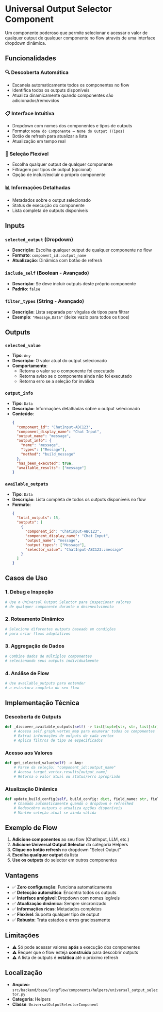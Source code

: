 # Universal Output Selector Component

Um componente poderoso que permite selecionar e acessar o valor de qualquer output de qualquer componente no flow através de uma interface dropdown dinâmica.

## Funcionalidades

### 🔍 **Descoberta Automática**
- Escaneia automaticamente todos os componentes no flow
- Identifica todos os outputs disponíveis
- Atualiza dinamicamente quando componentes são adicionados/removidos

### 📋 **Interface Intuitiva**  
- Dropdown com nomes dos componentes e tipos de outputs
- Formato: `Nome do Componente → Nome do Output (Tipos)`
- Botão de refresh para atualizar a lista
- Atualização em tempo real

### 🎯 **Seleção Flexível**
- Escolha qualquer output de qualquer componente
- Filtragem por tipos de output (opcional)
- Opção de incluir/excluir o próprio componente

### 📊 **Informações Detalhadas**
- Metadados sobre o output selecionado
- Status de execução do componente
- Lista completa de outputs disponíveis

## Inputs

### `selected_output` (Dropdown)
- **Descrição**: Escolha qualquer output de qualquer componente no flow
- **Formato**: `component_id::output_name`
- **Atualização**: Dinâmica com botão de refresh

### `include_self` (Boolean - Avançado)
- **Descrição**: Se deve incluir outputs deste próprio componente
- **Padrão**: `false`

### `filter_types` (String - Avançado)  
- **Descrição**: Lista separada por vírgulas de tipos para filtrar
- **Exemplo**: `"Message,Data"` (deixe vazio para todos os tipos)

## Outputs

### `selected_value`
- **Tipo**: `Any`
- **Descrição**: O valor atual do output selecionado
- **Comportamento**:
  - Retorna o valor se o componente foi executado
  - Retorna aviso se o componente ainda não foi executado
  - Retorna erro se a seleção for inválida

### `output_info` 
- **Tipo**: `Data`
- **Descrição**: Informações detalhadas sobre o output selecionado
- **Conteúdo**:
  ```json
  {
    "component_id": "ChatInput-ABC123",
    "component_display_name": "Chat Input",
    "output_name": "message",
    "output_info": {
      "name": "message",
      "types": ["Message"],
      "method": "build_message"
    },
    "has_been_executed": true,
    "available_results": ["message"]
  }
  ```

### `available_outputs`
- **Tipo**: `Data` 
- **Descrição**: Lista completa de todos os outputs disponíveis no flow
- **Formato**:
  ```json
  {
    "total_outputs": 15,
    "outputs": [
      {
        "component_id": "ChatInput-ABC123",
        "component_display_name": "Chat Input", 
        "output_name": "message",
        "output_types": ["Message"],
        "selector_value": "ChatInput-ABC123::message"
      }
    ]
  }
  ```

## Casos de Uso

### 1. **Debug e Inspeção**
```python
# Use o Universal Output Selector para inspecionar valores
# de qualquer componente durante o desenvolvimento
```

### 2. **Roteamento Dinâmico**
```python
# Selecione diferentes outputs baseado em condições
# para criar flows adaptativos
```

### 3. **Aggregação de Dados**
```python
# Combine dados de múltiplos componentes
# selecionando seus outputs individualmente
```

### 4. **Análise de Flow**
```python
# Use available_outputs para entender
# a estrutura completa do seu flow
```

## Implementação Técnica

### Descoberta de Outputs
```python
def _discover_available_outputs(self) -> list[tuple[str, str, list[str]]]:
    # Acessa self.graph.vertex_map para enumerar todos os componentes
    # Extrai informações de outputs de cada vertex
    # Aplica filtros de tipo se especificados
```

### Acesso aos Valores
```python
def get_selected_value(self) -> Any:
    # Parse da seleção: "component_id::output_name"
    # Acessa target_vertex.results[output_name]
    # Retorna o valor atual ou status/erro apropriado
```

### Atualização Dinâmica
```python
def update_build_config(self, build_config: dict, field_name: str, field_value: Any) -> dict:
    # Chamado automaticamente quando o dropdown é refreshed
    # Redescobre outputs e atualiza opções disponíveis
    # Mantém seleção atual se ainda válida
```

## Exemplo de Flow

1. **Adicione componentes** ao seu flow (ChatInput, LLM, etc.)
2. **Adicione Universal Output Selector** da categoria Helpers
3. **Clique no botão refresh** no dropdown "Select Output"
4. **Escolha qualquer output** da lista
5. **Use os outputs** do selector em outros componentes

## Vantagens

- ✅ **Zero configuração**: Funciona automaticamente
- ✅ **Detecção automática**: Encontra todos os outputs
- ✅ **Interface amigável**: Dropdown com nomes legíveis  
- ✅ **Atualização dinâmica**: Sempre sincronizado
- ✅ **Informações ricas**: Metadados completos
- ✅ **Flexível**: Suporta qualquer tipo de output
- ✅ **Robusto**: Trata estados e erros graciosamente

## Limitações

- ⚠️ Só pode acessar valores **após** a execução dos componentes
- ⚠️ Requer que o flow esteja **construído** para descobrir outputs
- ⚠️ A lista de outputs é **estática** até o próximo refresh

## Localização

- **Arquivo**: `src/backend/base/langflow/components/helpers/universal_output_selector.py`
- **Categoria**: Helpers
- **Classe**: `UniversalOutputSelectorComponent`